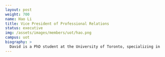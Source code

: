 ```yaml
---
layout: post
weight: 700
name: Hao Li
title: Vice President of Professional Relations
status: executive
img: /assets/images/members/uot/hao.png
campus: uot
biography: >
  David is a PhD student at the University of Toronto, specializing in Biomedical Physics.
---
```

